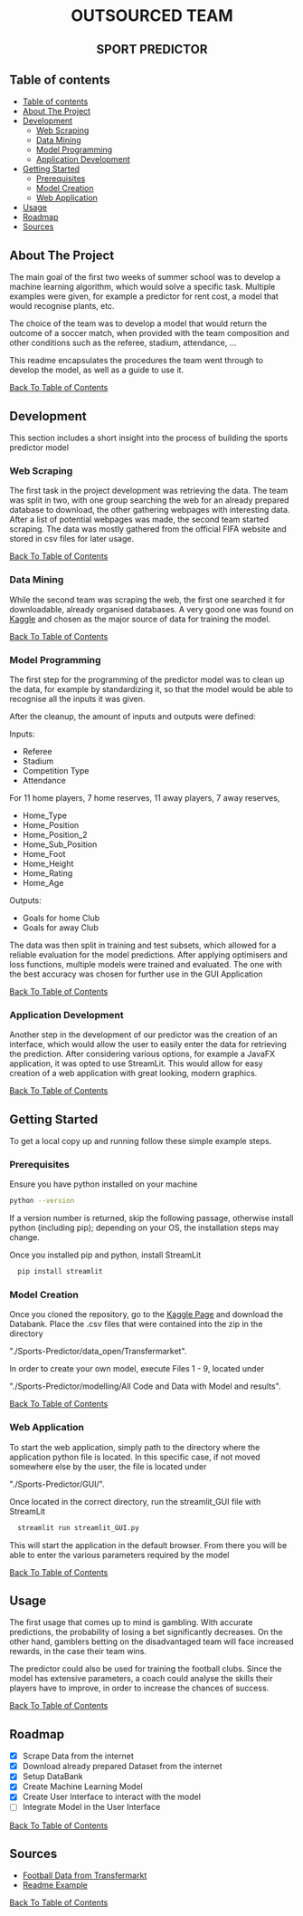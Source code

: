 <!-- Improved compatibility of back to top link: See: https://github.com/othneildrew/Best-README-Template/pull/73 -->
<!--
*** Thanks for checking out the Best-README-Template. If you have a suggestion
*** that would make this better, please fork the repo and create a pull request
*** or simply open an issue with the tag "enhancement".
*** Don't forget to give the project a star!
*** Thanks again! Now go create something AMAZING! :D
-->


<!-- Title -->
<div style="text-align: center;">
    <h1>
    OUTSOURCED TEAM
    </h1>
    <h2>
    SPORT PREDICTOR
    </h2>
</div>

## Table of contents

<!-- TOC -->
  * [Table of contents](#table-of-contents)
  * [About The Project](#about-the-project)
  * [Development](#development)
    * [Web Scraping](#web-scraping)
    * [Data Mining](#data-mining)
    * [Model Programming](#model-programming)
    * [Application Development](#application-development)
  * [Getting Started](#getting-started)
    * [Prerequisites](#prerequisites)
    * [Model Creation](#model-creation)
    * [Web Application](#web-application)
  * [Usage](#usage)
  * [Roadmap](#roadmap)
  * [Sources](#sources)
<!-- TOC -->

<!-- ABOUT THE PROJECT -->
## About The Project

The main goal of the first two weeks of summer school was to develop a machine learning algorithm, 
which would solve a specific task. Multiple examples were given, for example a predictor for rent cost, 
a model that would recognise plants, etc.

The choice of the team was to develop a model that would return the outcome of a soccer match, 
when provided with the team composition and other conditions such as the referee, stadium, attendance, ...

This readme encapsulates the procedures the team went through to develop the model, as well as a guide to use it.

[Back To Table of Contents](#table-of-contents)

<!-- DEV -->
## Development

This section includes a short insight into the process of building the sports predictor model

### Web Scraping

The first task in the project development was retrieving the data. The team was split in two, 
with one group searching the web for an already prepared database to download, the other gathering
webpages with interesting data. After a list of potential webpages was made, the second team started scraping.
The data was mostly gathered from the official FIFA website and stored in csv files for later usage.

[Back To Table of Contents](#table-of-contents)

### Data Mining

While the second team was scraping the web, the first one searched it for downloadable, already organised databases. 
A very good one was found on [Kaggle](https://www.kaggle.com/datasets/davidcariboo/player-scores?resource=download) and
chosen as the major source of data for training the model.

[Back To Table of Contents](#table-of-contents)

### Model Programming

The first step for the programming of the predictor model was to clean up the data, 
for example by standardizing it, so that the model would be able to recognise all the inputs it was given.

After the cleanup, the amount of inputs and outputs were defined:

Inputs:
* Referee
* Stadium
* Competition Type
* Attendance

For 11 home players, 7 home reserves, 11 away players, 7 away reserves, 

* Home_Type
* Home_Position
* Home_Position_2
* Home_Sub_Position
* Home_Foot
* Home_Height
* Home_Rating
* Home_Age

Outputs:
* Goals for home Club
* Goals for away Club

The data was then split in training and test subsets, which allowed for a reliable
evaluation for the model predictions. After applying optimisers and loss functions,
multiple models were trained and evaluated. 
The one with the best accuracy was chosen for further use in the GUI Application

[Back To Table of Contents](#table-of-contents)

### Application Development

Another step in the development of our predictor was the creation of an interface, 
which would allow the user to easily enter the data for retrieving the prediction.
After considering various options, for example a JavaFX application, it was opted to use StreamLit.
This would allow for easy creation of a web application with great looking, modern graphics.


[Back To Table of Contents](#table-of-contents)

<!-- GETTING STARTED -->
## Getting Started

To get a local copy up and running follow these simple example steps.

### Prerequisites

Ensure you have python installed on your machine
  ```sh
  python --version
  ```
If a version number is returned, skip the following passage, otherwise install python (including pip); 
depending on your OS, the installation steps may change.

Once you installed pip and python, install StreamLit
  ```sh
    pip install streamlit
  ```


### Model Creation

Once you cloned the repository, go to the 
[Kaggle Page](https://www.kaggle.com/datasets/davidcariboo/player-scores?resource=download) 
and download the Databank. Place the .csv files that were contained into the zip in the directory

"./Sports-Predictor/data_open/Transfermarket".

In order to create your own model, execute Files 1 - 9, located under 

"./Sports-Predictor/modelling/All Code and Data with Model and results".


[Back To Table of Contents](#table-of-contents)


### Web Application

To start the web application, simply path to the directory where the application python file is located. 
In this specific case, if not moved somewhere else by the user, the file is located under

"./Sports-Predictor/GUI/".

Once located in the correct directory, run the streamlit_GUI file with StreamLit

  ```sh
    streamlit run streamlit_GUI.py
  ```

This will start the application in the default browser. 
From there you will be able to enter the various parameters required by the model

[Back To Table of Contents](#table-of-contents)



<!-- USAGE EXAMPLES -->
## Usage

The first usage that comes up to mind is gambling. With accurate predictions, 
the probability of losing a bet significantly decreases. 
On the other hand, gamblers betting on the disadvantaged team will face increased rewards, 
in the case their team wins.

The predictor could also be used for training the football clubs. 
Since the model has extensive parameters, a coach could analyse the skills their players
have to improve, in order to increase the chances of success.

[Back To Table of Contents](#table-of-contents)



<!-- ROADMAP -->
## Roadmap

- [x] Scrape Data from the internet
- [x] Download already prepared Dataset from the internet 
- [x] Setup DataBank 
- [x] Create Machine Learning Model
- [x] Create User Interface to interact with the model
- [ ] Integrate Model in the User Interface

[Back To Table of Contents](#table-of-contents)


<!-- ACKNOWLEDGMENTS -->
## Sources

* [Football Data from Transfermarkt](https://www.kaggle.com/datasets/davidcariboo/player-scores?resource=download)
* [Readme Example](https://github.com/othneildrew/Best-README-Template)

[Back To Table of Contents](#table-of-contents)